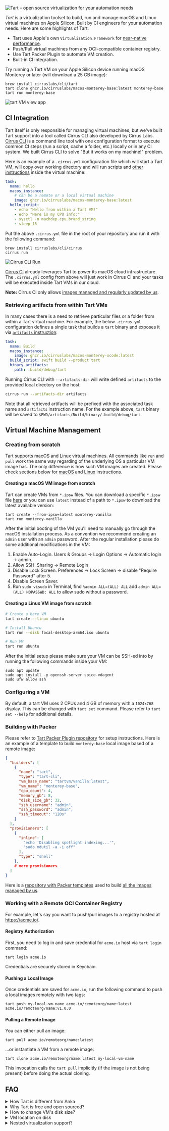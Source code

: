 ![Tart – open source virtualization for your automation needs](Resources/TartSocial.png)

*Tart* is a virtualization toolset to build, run and manage macOS and Linux virtual machines on Apple Silicon.
Built by CI engineers for your automation needs. Here are some highlights of Tart:

* Tart uses Apple's own `Virtualization.Framework` for [near-native performance](https://browser.geekbench.com/v5/cpu/compare/14966395?baseline=14966339).
* Push/Pull virtual machines from any OCI-compatible container registry.
* Use Tart Packer Plugin to automate VM creation.
* Built-in CI integration.

Try running a Tart VM on your Apple Silicon device running macOS Monterey or later (will download a 25 GB image):

```shell
brew install cirruslabs/cli/tart
tart clone ghcr.io/cirruslabs/macos-monterey-base:latest monterey-base
tart run monterey-base
```

![tart VM view app](Resources/TartScreenshot.png)

## CI Integration

Tart itself is only responsible for managing virtual machines, but we've built Tart support into a tool called Cirrus CLI
also developed by Cirrus Labs. [Cirrus CLI](https://github.com/cirruslabs/cirrus-cli) is a command line tool with
one configuration format to execute common CI steps (run a script, cache a folder, etc.) locally or in any CI system.
We built Cirrus CLI to solve "But it works on my machine!" problem.

Here is an example of a `.cirrus.yml` configuration file which will start a Tart VM, will copy over working directory and
will run scripts and [other instructions](https://cirrus-ci.org/guide/writing-tasks/#supported-instructions) inside the virtual machine:

```yaml
task:
  name: hello
  macos_instance:
    # can be a remote or a local virtual machine
    image: ghcr.io/cirruslabs/macos-monterey-base:latest
  hello_script:
    - echo "Hello from within a Tart VM!"
    - echo "Here is my CPU info:"
    - sysctl -n machdep.cpu.brand_string
    - sleep 15
```

Put the above `.cirrus.yml` file in the root of your repository and run it with the following command:

```shell
brew install cirruslabs/cli/cirrus
cirrus run
```

![Cirrus CLI Run](Resources/TartCirrusCLI.gif)

[Cirrus CI](https://cirrus-ci.org/) already leverages Tart to power its macOS cloud infrastructure. The `.cirrus.yml`
config from above will just work in Cirrus CI and your tasks will be executed inside Tart VMs in our cloud.

**Note:** Cirrus CI only allows [images managed and regularly updated by us](https://github.com/orgs/cirruslabs/packages?tab=packages&q=macos).

### Retrieving artifacts from within Tart VMs

In many cases there is a need to retrieve particular files or a folder from within a Tart virtual machine.
For example, the below `.cirrus.yml` configuration defines a single task that builds a `tart` binary and
exposes it via [`artifacts` instruction](https://cirrus-ci.org/guide/writing-tasks/#artifacts-instruction):

```yaml
task:
  name: Build
  macos_instance:
    image: ghcr.io/cirruslabs/macos-monterey-xcode:latest
  build_script: swift build --product tart
  binary_artifacts:
    path: .build/debug/tart
```

Running Cirrus CLI with `--artifacts-dir` will write defined `artifacts` to the provided local directory on the host:

```bash
cirrus run --artifacts-dir artifacts
```

Note that all retrieved artifacts will be prefixed with the associated task name and `artifacts` instruction name.
For the example above, `tart` binary will be saved to `$PWD/artifacts/Build/binary/.build/debug/tart`.

## Virtual Machine Management

### Creating from scratch

Tart supports macOS and Linux virtual machines. All commands like `run` and `pull` work the same way regarding of the underlying OS a particular VM image has.
The only difference is how such VM images are created. Please check sections below for [macOS](#creating-a-macos-vm-image-from-scratch) and [Linux](#creating-a-linux-vm-image-from-scratch) instructions.

#### Creating a macOS VM image from scratch

Tart can create VMs from `*.ipsw` files. You can download a specific `*.ipsw` file [here](https://ipsw.me/) or you can
use `latest` instead of a path to `*.ipsw` to download the latest available version:

```shell
tart create --from-ipsw=latest monterey-vanilla
tart run monterey-vanilla
```

After the initial booting of the VM you'll need to manually go through the macOS installation process. As a convention we recommend creating an `admin` user with an `admin` password. After the regular installation please do some additional modifications in the VM:

1. Enable Auto-Login. Users & Groups -> Login Options -> Automatic login -> admin.
2. Allow SSH. Sharing -> Remote Login
3. Disable Lock Screen. Preferences -> Lock Screen -> disable "Require Password" after 5.
4. Disable Screen Saver.
5. Run `sudo visudo` in Terminal, find `%admin ALL=(ALL) ALL` add `admin ALL=(ALL) NOPASSWD: ALL` to allow sudo without a password.

#### Creating a Linux VM image from scratch

```bash
# Create a bare VM
tart create --linux ubuntu

# Install Ubuntu
tart run --disk focal-desktop-arm64.iso ubuntu

# Run VM
tart run ubuntu
```

After the initial setup please make sure your VM can be SSH-ed into by running the following commands inside your VM:

```shell
sudo apt update
sudo apt install -y openssh-server spice-vdagent
sudo ufw allow ssh
```

### Configuring a VM

By default, a tart VM uses 2 CPUs and 4 GB of memory with a `1024x768` display. This can be changed with `tart set` command.
Please refer to `tart set --help` for additional details.

### Building with Packer

Please refer to [Tart Packer Plugin repository](https://github.com/cirruslabs/packer-plugin-tart) for setup instructions.
Here is an example of a template to build `monterey-base` local image based of a remote image:

```json
{
  "builders": [
    {
      "name": "tart",
      "type": "tart-cli",
      "vm_base_name": "tartvm/vanilla:latest",
      "vm_name": "monterey-base",
      "cpu_count": 4,
      "memory_gb": 8,
      "disk_size_gb": 32,
      "ssh_username": "admin",
      "ssh_password": "admin",
      "ssh_timeout": "120s"
    }
  ],
  "provisioners": [
    {
      "inline": [
        "echo 'Disabling spotlight indexing...'",
        "sudo mdutil -a -i off"
      ],
      "type": "shell"
    },
    # more provisioners
  ]
}
```

Here is a [repository with Packer templates](https://github.com/cirruslabs/macos-image-templates) used to build [all the images managed by us](https://github.com/orgs/cirruslabs/packages?tab=packages&q=macos).

### Working with a Remote OCI Container Registry

For example, let's say you want to push/pull images to a registry hosted at https://acme.io/.

#### Registry Authorization

First, you need to log in and save credential for `acme.io` host via `tart login` command:

```shell
tart login acme.io
```

Credentials are securely stored in Keychain.

#### Pushing a Local Image

Once credentials are saved for `acme.io`, run the following command to push a local images remotely with two tags:

```shell
tart push my-local-vm-name acme.io/remoteorg/name:latest acme.io/remoteorg/name:v1.0.0
```

#### Pulling a Remote Image

You can either pull an image:

```shell
tart pull acme.io/remoteorg/name:latest
```

...or instantiate a VM from a remote image:

```shell
tart clone acme.io/remoteorg/name:latest my-local-vm-name
```

This invocation calls the `tart pull` implicitly (if the image is not being present) before doing the actual cloning.

## FAQ

<details>
  <summary>How Tart is different from Anka</summary>

  Under the hood Tart is using the same technology as Anka 3.0 so there should be no real difference in performance
  or features supported. If there is some feature missing please don't hesitate to [create a feature request](https://github.com/cirruslabs/tart/issues).

  Instead of Anka Registry, Tart can work with any OCI-compatible container registry.

  Tart doesn't yet have an analogue of Anka Controller for managing long living VMs. Please take a look at [CI integration](#ci-integration)
  section for an option to run ephemeral VMs for your needs.
</details>

<details>
  <summary>Why Tart is free and open sourced?</summary>

  Tart is a relatively small project, and it didn't feel right to try to monetize it.
  Apple did all the heavy lifting with their `Virtualization.Framework`.
</details>

<details>
  <summary>How to change VM's disk size?</summary>

  You can choose disk size upon creation of a virtual machine:

  ```shell
  tart create --from-ipsw=latest --disk-size=25 monterey-vanilla
  ```

  For an existing VM please use [Packer Plugin](https://github.com/cirruslabs/packer-plugin-tart) which can increase
  disk size for new virtual machines. Here is an example of [how to change disk size in a Packer template](https://github.com/cirruslabs/macos-image-templates/blob/fb0bcf68e0b093129136875c050205a66729b596/templates/base.pkr.hcl#L15).
</details>

<details>
  <summary>VM location on disk</summary>

  Tart stores all it's files in `~/.tart/` directory. Local images that you can run are stored in `~/.tart/vms/`.
  Remote images are pulled into `~/.tart/vms/cache/OCIs/`.
</details>

<details>
  <summary>Nested virtualization support?</summary>

  Tart is limited by functionality of Apple's `Virtualization.Framework`. At the moment `Virtualization.Framework`
  doesn't support nested virtualization.
</details>
